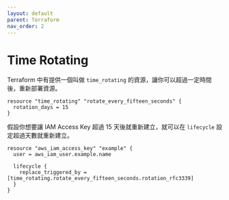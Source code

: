 ```yaml
---
layout: default
parent: Terraform
nav_order: 2
---
```


# Time Rotating

Terraform 中有提供一個叫做 `time_rotating` 的資源，讓你可以超過一定時間後，重新部署資源。

```hcl
resource "time_rotating" "rotate_every_fifteen_seconds" {
  rotation_days = 15
}
```

假設你想要讓 IAM Access Key 超過 15 天後就重新建立，就可以在 `lifecycle` 設定超過天數就重新建立。

```hcl
resource "aws_iam_access_key" "example" {
  user = aws_iam_user.example.name

  lifecycle {
    replace_triggered_by = [time_rotating.rotate_every_fifteen_seconds.rotation_rfc3339]
  }
}
```
